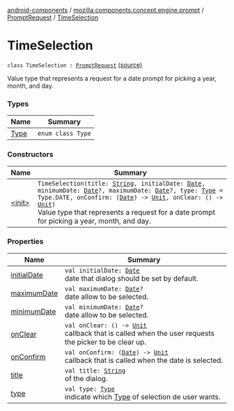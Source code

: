 [android-components](../../../index.md) / [mozilla.components.concept.engine.prompt](../../index.md) / [PromptRequest](../index.md) / [TimeSelection](./index.md)

# TimeSelection

`class TimeSelection : `[`PromptRequest`](../index.md) [(source)](https://github.com/mozilla-mobile/android-components/blob/master/components/concept/engine/src/main/java/mozilla/components/concept/engine/prompt/PromptRequest.kt#L98)

Value type that represents a request for a date prompt for picking a year, month, and day.

### Types

| Name | Summary |
|---|---|
| [Type](-type/index.md) | `enum class Type` |

### Constructors

| Name | Summary |
|---|---|
| [&lt;init&gt;](-init-.md) | `TimeSelection(title: `[`String`](https://kotlinlang.org/api/latest/jvm/stdlib/kotlin/-string/index.html)`, initialDate: `[`Date`](https://developer.android.com/reference/java/util/Date.html)`, minimumDate: `[`Date`](https://developer.android.com/reference/java/util/Date.html)`?, maximumDate: `[`Date`](https://developer.android.com/reference/java/util/Date.html)`?, type: `[`Type`](-type/index.md)` = Type.DATE, onConfirm: (`[`Date`](https://developer.android.com/reference/java/util/Date.html)`) -> `[`Unit`](https://kotlinlang.org/api/latest/jvm/stdlib/kotlin/-unit/index.html)`, onClear: () -> `[`Unit`](https://kotlinlang.org/api/latest/jvm/stdlib/kotlin/-unit/index.html)`)`<br>Value type that represents a request for a date prompt for picking a year, month, and day. |

### Properties

| Name | Summary |
|---|---|
| [initialDate](initial-date.md) | `val initialDate: `[`Date`](https://developer.android.com/reference/java/util/Date.html)<br>date that dialog should be set by default. |
| [maximumDate](maximum-date.md) | `val maximumDate: `[`Date`](https://developer.android.com/reference/java/util/Date.html)`?`<br>date allow to be selected. |
| [minimumDate](minimum-date.md) | `val minimumDate: `[`Date`](https://developer.android.com/reference/java/util/Date.html)`?`<br>date allow to be selected. |
| [onClear](on-clear.md) | `val onClear: () -> `[`Unit`](https://kotlinlang.org/api/latest/jvm/stdlib/kotlin/-unit/index.html)<br>callback that is called when the user requests the picker to be clear up. |
| [onConfirm](on-confirm.md) | `val onConfirm: (`[`Date`](https://developer.android.com/reference/java/util/Date.html)`) -> `[`Unit`](https://kotlinlang.org/api/latest/jvm/stdlib/kotlin/-unit/index.html)<br>callback that is called when the date is selected. |
| [title](title.md) | `val title: `[`String`](https://kotlinlang.org/api/latest/jvm/stdlib/kotlin/-string/index.html)<br>of the dialog. |
| [type](type.md) | `val type: `[`Type`](-type/index.md)<br>indicate which [Type](-type/index.md) of selection de user wants. |
